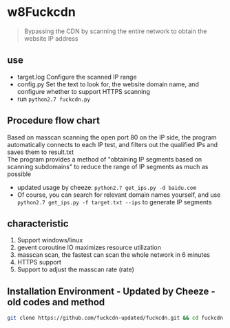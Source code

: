 # w8Fuckcdn
> Bypassing the CDN by scanning the entire network to obtain the website IP address

## use
- target.log Configure the scanned IP range
- config.py Set the text to look for, the website domain name, and configure whether to support HTTPS scanning
- run `python2.7 fuckcdn.py` 

## Procedure flow chart
Based on masscan scanning the open port 80 on the IP side, the program automatically connects to each IP test, and filters out the qualified IPs and saves them to result.txt  
The program provides a method of "obtaining IP segments based on scanning subdomains" to reduce the range of IP segments as much as possible 
- updated usage by cheeze: `python2.7 get_ips.py -d baidu.com`
- Of course, you can search for relevant domain names yourself, and use `python2.7 get_ips.py -f target.txt --ips` to generate IP segments

## characteristic
1. Support windows/linux
2. gevent coroutine IO maximizes resource utilization
3. masscan scan, the fastest can scan the whole network in 6 minutes
4. HTTPS support
5. Support to adjust the masscan rate (rate)

## Installation Environment - Updated by Cheeze - old codes and method
```sh
git clone https://github.com/fuckcdn-updated/fuckcdn.git && cd fuckcdn && sudo apt -y update && sudo add-apt-repository universe && sudo apt -y install python2.7 && sudo apt -y install curl && curl https://bootstrap.pypa.io/pip/2.7/get-pip.py --output get-pip.py && sudo python2 get-pip.py && pip2 install --upgrade pip setuptools wheel && sudo apt-get -y install libxml2-dev libxmlsec1-dev && sudo apt-get -y install python-dev && sudo apt-get -y install libffi-dev && pip2 install gevent dnspython && sudo apt-get -y install libpcap* && chmod +x * && chmod +x bin/linux_64/masscan
```
